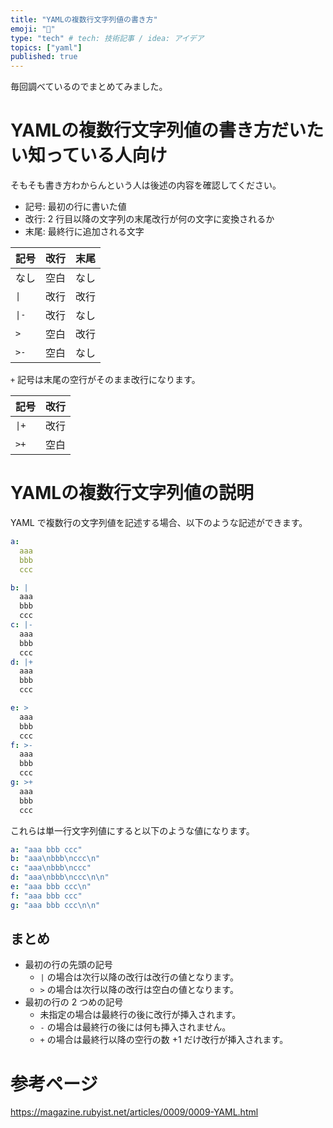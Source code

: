 ```yaml
---
title: "YAMLの複数行文字列値の書き方"
emoji: "🕌"
type: "tech" # tech: 技術記事 / idea: アイデア
topics: ["yaml"]
published: true
---
```


毎回調べているのでまとめてみました。

# YAMLの複数行文字列値の書き方だいたい知っている人向け

そもそも書き方わからんという人は後述の内容を確認してください。

* 記号: 最初の行に書いた値
* 改行: 2 行目以降の文字列の末尾改行が何の文字に変換されるか
* 末尾: 最終行に追加される文字

| 記号  | 改行 | 末尾 |
| ----- | ---- | ---- |
| なし  | 空白 | なし |
| `\|`  | 改行 | 改行 |
| `\|-` | 改行 | なし |
| `>`   | 空白 | 改行 |
| `>-`  | 空白 | なし |

`+` 記号は末尾の空行がそのまま改行になります。

| 記号  | 改行 |
| ----- | ---- |
| `\|+` | 改行 |
| `>+`  | 空白 |

# YAMLの複数行文字列値の説明

YAML で複数行の文字列値を記述する場合、以下のような記述ができます。

```yaml
a: 
  aaa
  bbb
  ccc

b: |
  aaa
  bbb
  ccc
c: |-
  aaa
  bbb
  ccc
d: |+
  aaa
  bbb
  ccc

e: >
  aaa
  bbb
  ccc
f: >-
  aaa
  bbb
  ccc
g: >+
  aaa
  bbb
  ccc

```

これらは単一行文字列値にすると以下のような値になります。

```yaml
a: "aaa bbb ccc"
b: "aaa\nbbb\nccc\n"
c: "aaa\nbbb\nccc"
d: "aaa\nbbb\nccc\n\n"
e: "aaa bbb ccc\n"
f: "aaa bbb ccc"
g: "aaa bbb ccc\n\n"
```

## まとめ

* 最初の行の先頭の記号
  * `|` の場合は次行以降の改行は改行の値となります。
  * `>` の場合は次行以降の改行は空白の値となります。
* 最初の行の 2 つめの記号
  * 未指定の場合は最終行の後に改行が挿入されます。
  * `-` の場合は最終行の後には何も挿入されません。
  * `+` の場合は最終行以降の空行の数 +1 だけ改行が挿入されます。

# 参考ページ

https://magazine.rubyist.net/articles/0009/0009-YAML.html
